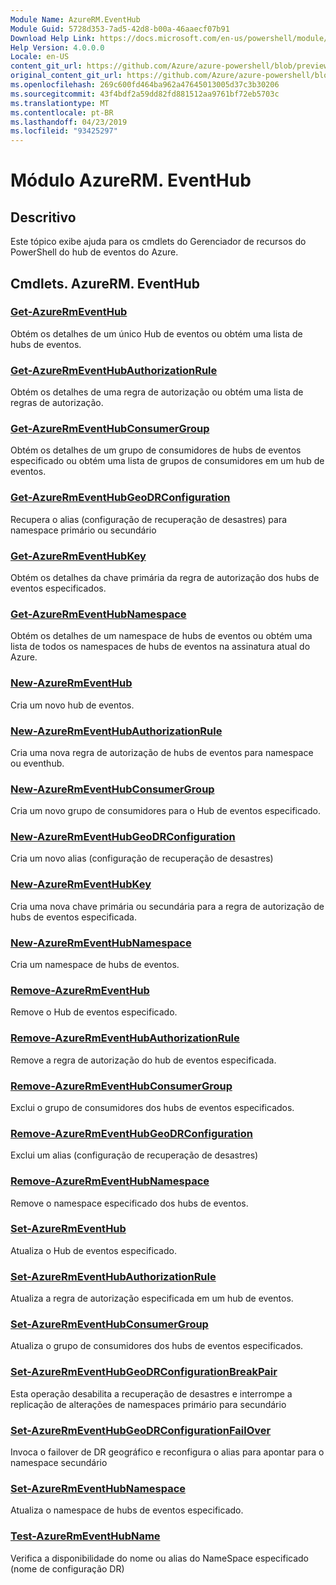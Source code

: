 ```yaml
---
Module Name: AzureRM.EventHub
Module Guid: 5728d353-7ad5-42d8-b00a-46aaecf07b91
Download Help Link: https://docs.microsoft.com/en-us/powershell/module/azurerm.eventhub
Help Version: 4.0.0.0
Locale: en-US
content_git_url: https://github.com/Azure/azure-powershell/blob/preview/src/ResourceManager/EventHub/Commands.EventHub/help/AzureRM.EventHub.md
original_content_git_url: https://github.com/Azure/azure-powershell/blob/preview/src/ResourceManager/EventHub/Commands.EventHub/help/AzureRM.EventHub.md
ms.openlocfilehash: 269c600fd464ba962a47645013005d37c3b30206
ms.sourcegitcommit: 43f4bdf2a59dd82fd881512aa9761bf72eb5703c
ms.translationtype: MT
ms.contentlocale: pt-BR
ms.lasthandoff: 04/23/2019
ms.locfileid: "93425297"
---
```

# Módulo AzureRM. EventHub
## Descritivo
Este tópico exibe ajuda para os cmdlets do Gerenciador de recursos do PowerShell do hub de eventos do Azure.

## Cmdlets. AzureRM. EventHub
### [Get-AzureRmEventHub](Get-AzureRmEventHub.md)
Obtém os detalhes de um único Hub de eventos ou obtém uma lista de hubs de eventos.

### [Get-AzureRmEventHubAuthorizationRule](Get-AzureRmEventHubAuthorizationRule.md)
Obtém os detalhes de uma regra de autorização ou obtém uma lista de regras de autorização.

### [Get-AzureRmEventHubConsumerGroup](Get-AzureRmEventHubConsumerGroup.md)
Obtém os detalhes de um grupo de consumidores de hubs de eventos especificado ou obtém uma lista de grupos de consumidores em um hub de eventos.

### [Get-AzureRmEventHubGeoDRConfiguration](Get-AzureRmEventHubGeoDRConfiguration.md)
Recupera o alias (configuração de recuperação de desastres) para namespace primário ou secundário

### [Get-AzureRmEventHubKey](Get-AzureRmEventHubKey.md)
Obtém os detalhes da chave primária da regra de autorização dos hubs de eventos especificados.

### [Get-AzureRmEventHubNamespace](Get-AzureRmEventHubNamespace.md)
Obtém os detalhes de um namespace de hubs de eventos ou obtém uma lista de todos os namespaces de hubs de eventos na assinatura atual do Azure.

### [New-AzureRmEventHub](New-AzureRmEventHub.md)
Cria um novo hub de eventos.

### [New-AzureRmEventHubAuthorizationRule](New-AzureRmEventHubAuthorizationRule.md)
Cria uma nova regra de autorização de hubs de eventos para namespace ou eventhub.

### [New-AzureRmEventHubConsumerGroup](New-AzureRmEventHubConsumerGroup.md)
Cria um novo grupo de consumidores para o Hub de eventos especificado.

### [New-AzureRmEventHubGeoDRConfiguration](New-AzureRmEventHubGeoDRConfiguration.md)
Cria um novo alias (configuração de recuperação de desastres)

### [New-AzureRmEventHubKey](New-AzureRmEventHubKey.md)
Cria uma nova chave primária ou secundária para a regra de autorização de hubs de eventos especificada.

### [New-AzureRmEventHubNamespace](New-AzureRmEventHubNamespace.md)
Cria um namespace de hubs de eventos.

### [Remove-AzureRmEventHub](Remove-AzureRmEventHub.md)
Remove o Hub de eventos especificado.

### [Remove-AzureRmEventHubAuthorizationRule](Remove-AzureRmEventHubAuthorizationRule.md)
Remove a regra de autorização do hub de eventos especificada.

### [Remove-AzureRmEventHubConsumerGroup](Remove-AzureRmEventHubConsumerGroup.md)
Exclui o grupo de consumidores dos hubs de eventos especificados.

### [Remove-AzureRmEventHubGeoDRConfiguration](Remove-AzureRmEventHubGeoDRConfiguration.md)
Exclui um alias (configuração de recuperação de desastres)

### [Remove-AzureRmEventHubNamespace](Remove-AzureRmEventHubNamespace.md)
Remove o namespace especificado dos hubs de eventos.

### [Set-AzureRmEventHub](Set-AzureRmEventHub.md)
Atualiza o Hub de eventos especificado.

### [Set-AzureRmEventHubAuthorizationRule](Set-AzureRmEventHubAuthorizationRule.md)
Atualiza a regra de autorização especificada em um hub de eventos.

### [Set-AzureRmEventHubConsumerGroup](Set-AzureRmEventHubConsumerGroup.md)
Atualiza o grupo de consumidores dos hubs de eventos especificados.

### [Set-AzureRmEventHubGeoDRConfigurationBreakPair](Set-AzureRmEventHubGeoDRConfigurationBreakPair.md)
Esta operação desabilita a recuperação de desastres e interrompe a replicação de alterações de namespaces primário para secundário

### [Set-AzureRmEventHubGeoDRConfigurationFailOver](Set-AzureRmEventHubGeoDRConfigurationFailOver.md)
Invoca o failover de DR geográfico e reconfigura o alias para apontar para o namespace secundário

### [Set-AzureRmEventHubNamespace](Set-AzureRmEventHubNamespace.md)
Atualiza o namespace de hubs de eventos especificado.

### [Test-AzureRmEventHubName](Test-AzureRmEventHubName.md)
Verifica a disponibilidade do nome ou alias do NameSpace especificado (nome de configuração DR)

